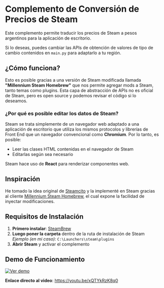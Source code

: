 # Complemento de Conversión de Precios de Steam

Este complemento permite traducir los precios de Steam a pesos argentinos para la aplicación de escritorio.

Si lo deseas, puedes cambiar las APIs de obtención de valores de tipo de cambio contenidos en `main.py` para adaptarlo a tu región.

## ¿Cómo funciona?

Esto es posible gracias a una versión de Steam modificada llamada **"Millennium Steam Homebrew"** que nos permite agregar mods a Steam, tanto temas como plugins. Esta capa de abstracción de APIs no es oficial de Steam, pero es open source y podemos revisar el código si lo deseamos.

### ¿Por qué es posible editar los datos de Steam?

Steam se trata simplemente de un navegador web adaptado a una aplicación de escritorio que utiliza los mismos protocolos y librerías de Front End que un navegador convencional como **Chromium**. Por lo tanto, es posible:

- Leer las clases HTML contenidas en el navegador de Steam
- Editarlas según sea necesario

Steam hace uso de **React** para renderizar componentes web.

## Inspiración

He tomado la idea original de [Steamcito](https://github.com/emilianog94/Steamcito-Precios-Steam-Argentina-Impuestos-Incluidos) y la implementé en Steam gracias al cliente [Millennium Steam Homebrew](https://steambrew.app), el cual expone la facilidad de inyectar modificaciones.

## Requisitos de Instalación

1. **Primero instalar**: [SteamBrew](https://steambrew.app)
2. **Luego poner la carpeta** dentro de la ruta de instalación de Steam  
   *Ejemplo (en mi caso):* `C:\Launchers\steam\plugins`
3. **Abrir Steam** y activar el complemento

## Demo de Funcionamiento

[![Ver demo](https://img.shields.io/badge/Ver-Demo-red?style=for-the-badge)](https://youtu.be/xQTYkRzK8q0)

**Enlace directo al video**: https://youtu.be/xQTYkRzK8q0
